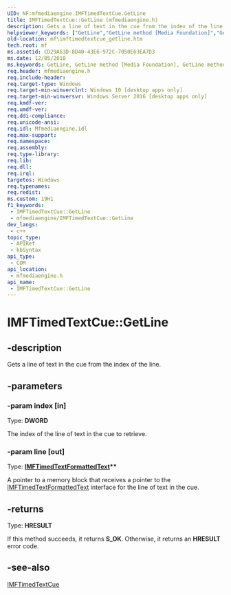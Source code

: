 ```yaml
---
UID: NF:mfmediaengine.IMFTimedTextCue.GetLine
title: IMFTimedTextCue::GetLine (mfmediaengine.h)
description: Gets a line of text in the cue from the index of the line.
helpviewer_keywords: ["GetLine","GetLine method [Media Foundation]","GetLine method [Media Foundation]","IMFTimedTextCue interface","IMFTimedTextCue interface [Media Foundation]","GetLine method","IMFTimedTextCue.GetLine","IMFTimedTextCue::GetLine","mf.imftimedtextcue_getline","mfmediaengine/IMFTimedTextCue::GetLine"]
old-location: mf\imftimedtextcue_getline.htm
tech.root: mf
ms.assetid: CD29A63D-8D40-43E6-972C-7050E63EA7D3
ms.date: 12/05/2018
ms.keywords: GetLine, GetLine method [Media Foundation], GetLine method [Media Foundation],IMFTimedTextCue interface, IMFTimedTextCue interface [Media Foundation],GetLine method, IMFTimedTextCue.GetLine, IMFTimedTextCue::GetLine, mf.imftimedtextcue_getline, mfmediaengine/IMFTimedTextCue::GetLine
req.header: mfmediaengine.h
req.include-header: 
req.target-type: Windows
req.target-min-winverclnt: Windows 10 [desktop apps only]
req.target-min-winversvr: Windows Server 2016 [desktop apps only]
req.kmdf-ver: 
req.umdf-ver: 
req.ddi-compliance: 
req.unicode-ansi: 
req.idl: Mfmediaengine.idl
req.max-support: 
req.namespace: 
req.assembly: 
req.type-library: 
req.lib: 
req.dll: 
req.irql: 
targetos: Windows
req.typenames: 
req.redist: 
ms.custom: 19H1
f1_keywords:
 - IMFTimedTextCue::GetLine
 - mfmediaengine/IMFTimedTextCue::GetLine
dev_langs:
 - c++
topic_type:
 - APIRef
 - kbSyntax
api_type:
 - COM
api_location:
 - mfmediaengine.h
api_name:
 - IMFTimedTextCue::GetLine
---
```


# IMFTimedTextCue::GetLine


## -description

Gets a line of text in the cue from the index of the line.

## -parameters

### -param index [in]

Type: <b>DWORD</b>

The index of the line of text in the cue to retrieve.

### -param line [out]

Type: <b><a href="/windows/desktop/api/mfmediaengine/nn-mfmediaengine-imftimedtextformattedtext">IMFTimedTextFormattedText</a>**</b>

A pointer to a memory block that receives a pointer to the <a href="/windows/desktop/api/mfmediaengine/nn-mfmediaengine-imftimedtextformattedtext">IMFTimedTextFormattedText</a> interface for the line of text in the cue.

## -returns

Type: <b>HRESULT</b>

If this method succeeds, it returns <b xmlns:loc="http://microsoft.com/wdcml/l10n">S_OK</b>. Otherwise, it returns an <b xmlns:loc="http://microsoft.com/wdcml/l10n">HRESULT</b> error code.

## -see-also

<a href="/windows/desktop/api/mfmediaengine/nn-mfmediaengine-imftimedtextcue">IMFTimedTextCue</a>

